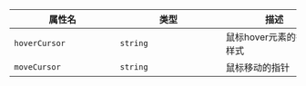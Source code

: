 | <div style="width: 170px">属性名</div> | <div style="width: 170px">类型</div> | <div style="width: 170px">描述</div> | <div style="width: 100px">默认值</div> |
| -------------------------------------- | ------------------------------------ | ------------------------------------ | -------------------------------------- |
| `hoverCursor`                          | `string`                             | 鼠标hover元素的指针样式              | `null`                                 |  |
| `moveCursor`                           | `string`                             | 鼠标移动的指针                       |                                        |  |
